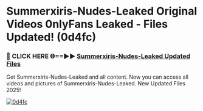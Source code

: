 # Summerxiris-Nudes-Leaked Original Videos 0nlyFans Leaked - Files Updated! (0d4fc)

<h3>🔴 CLICK HERE 🌐==►► <a href="https://tinyurl.com/5h6xmrr3" rel="nofollow">Summerxiris-Nudes-Leaked Updated Files</a></h3>

Get Summerxiris-Nudes-Leaked and all content. Now you can access all videos and pictures of Summerxiris-Nudes-Leaked. New Updated Files 2025!

[![0d4fc](https://i.imgur.com/KVD873Z.gif)](https://tinyurl.com/5h6xmrr3)
